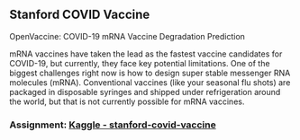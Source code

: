 ## Stanford COVID Vaccine
OpenVaccine: COVID-19 mRNA Vaccine Degradation Prediction


mRNA vaccines have taken the lead as the fastest vaccine candidates for COVID-19, 
but currently, they face key potential limitations. 
One of the biggest challenges right now is how to design super stable messenger RNA molecules (mRNA). 
Conventional vaccines (like your seasonal flu shots) are packaged in disposable syringes 
and shipped under refrigeration around the world, but that is not currently possible for mRNA vaccines.


### Assignment: [Kaggle - stanford-covid-vaccine](https://www.kaggle.com/c/stanford-covid-vaccine)
 